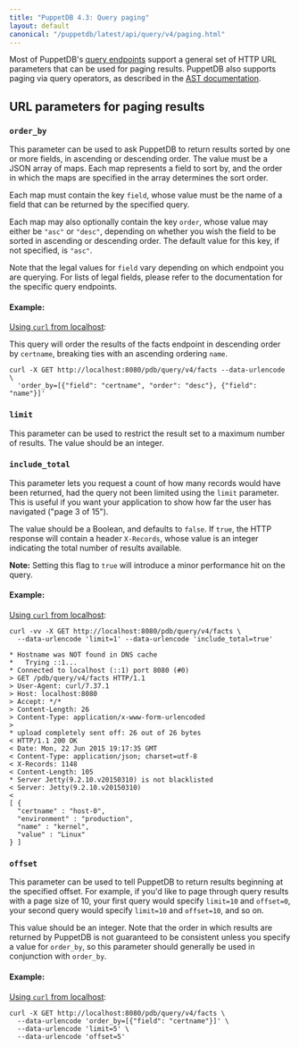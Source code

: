 ```yaml
---
title: "PuppetDB 4.3: Query paging"
layout: default
canonical: "/puppetdb/latest/api/query/v4/paging.html"
---
```


[api]: ../../index.html
[curl]: ../curl.html#using-curl-from-localhost-non-sslhttp
[query]: ./query.html
[ast]: ./ast.html#paging-operators-limit-offset-orderby

Most of PuppetDB's [query endpoints][api] support a general set of HTTP URL parameters that
can be used for paging results. PuppetDB also supports paging via query
operators, as described in the [AST documentation][ast].

## URL parameters for paging results

### `order_by`

This parameter can be used to ask PuppetDB to return results sorted by one or more fields, in ascending or descending order. The value must be a JSON array of maps. Each map represents a field to sort by, and the order in which the maps are specified in the array determines the sort order.

Each map must contain the key `field`, whose value must be the name of a field that can be
returned by the specified query.

Each map may also optionally contain the key `order`, whose value may either be `"asc"` or
`"desc"`, depending on whether you wish the field to be sorted in ascending or descending
order. The default value for this key, if not specified, is `"asc"`.

Note that the legal values for `field` vary depending on which endpoint you are querying. For lists of legal fields, please refer to the documentation for the specific query endpoints.

#### Example:

[Using `curl` from localhost][curl]:

This query will order the results of the facts endpoint in descending order by
`certname`, breaking ties with an ascending ordering `name`.

    curl -X GET http://localhost:8080/pdb/query/v4/facts --data-urlencode \
      'order_by=[{"field": "certname", "order": "desc"}, {"field": "name"}]'

### `limit`

This parameter can be used to restrict the result set to a maximum number of results.
The value should be an integer.

### `include_total`

This parameter lets you request a count of how many records would have been returned, had the query not been limited using the `limit` parameter. This is useful if you want your application to show how far the user has navigated ("page 3 of 15").

The value should be a Boolean, and defaults to `false`. If `true`, the HTTP response will contain a header `X-Records`, whose value is an integer indicating the total number of results available.

**Note:** Setting this flag to `true` will introduce a minor performance hit on the query.

#### Example:

[Using `curl` from localhost][curl]:

    curl -vv -X GET http://localhost:8080/pdb/query/v4/facts \
      --data-urlencode 'limit=1' --data-urlencode 'include_total=true'

    * Hostname was NOT found in DNS cache
    *   Trying ::1...
    * Connected to localhost (::1) port 8080 (#0)
    > GET /pdb/query/v4/facts HTTP/1.1
    > User-Agent: curl/7.37.1
    > Host: localhost:8080
    > Accept: */*
    > Content-Length: 26
    > Content-Type: application/x-www-form-urlencoded
    >
    * upload completely sent off: 26 out of 26 bytes
    < HTTP/1.1 200 OK
    < Date: Mon, 22 Jun 2015 19:17:35 GMT
    < Content-Type: application/json; charset=utf-8
    < X-Records: 1148
    < Content-Length: 105
    * Server Jetty(9.2.10.v20150310) is not blacklisted
    < Server: Jetty(9.2.10.v20150310)
    <
    [ {
      "certname" : "host-0",
      "environment" : "production",
      "name" : "kernel",
      "value" : "Linux"
    } ]

### `offset`

This parameter can be used to tell PuppetDB to return results beginning at the specified offset. For example, if you'd like to page through query results with a page size of 10, your first query would specify `limit=10` and `offset=0`, your second query would specify `limit=10` and `offset=10`, and so on.

This value should be an integer. Note that the order in which results are returned by PuppetDB is not guaranteed to be consistent unless you specify a value for `order_by`, so this parameter should generally be used in conjunction with `order_by`.

#### Example:

[Using `curl` from localhost][curl]:

    curl -X GET http://localhost:8080/pdb/query/v4/facts \
      --data-urlencode 'order_by=[{"field": "certname"}]' \
      --data-urlencode 'limit=5' \
      --data-urlencode 'offset=5'
